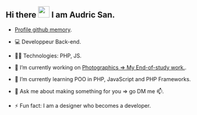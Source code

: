<!--
**AudricSan/AudricSan** is a ✨ _special_ ✨ repository because its `README.md` (this file) appears on your GitHub profile.

Here are some ideas to get you started:
- 🔭 I’m currently working on ...
- 🌱 I’m currently learning ...
- 👯 I’m looking to collaborate on ...
- 🤔 I’m looking for help with ...
- 💬 Ask me about ...
- 📫 How to reach me: ...
- 😄 Pronouns: ...
- ⚡ Fun fact: ...
-->


## Hi there <img src="https://raw.githubusercontent.com/iampavangandhi/iampavangandhi/master/gifs/Hi.gif" width="30px">  I am Audric San. </h2>
- [Profile github memory](https://githubmemory.com/@audricsan).
- 💻 Developpeur Back-end.
- 👨‍💻 Technologies: PHP, JS.

- 🔭 I’m currently working on [Photographics => My End-of-study work.](https://github.com/AudricSan/Photographics).
- 🌱 I’m currently learning POO in PHP, JavaScript and PHP Frameworks.
- 💬 Ask me about making something for you => go DM me 📫.

- ⚡ Fun fact: I am a designer who becomes a developer.
